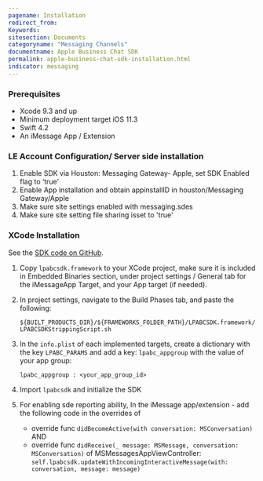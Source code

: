 ```yaml
---
pagename: Installation
redirect_from:
Keywords:
sitesection: Documents
categoryname: "Messaging Channels"
documentname: Apple Business Chat SDK
permalink: apple-business-chat-sdk-installation.html
indicator: messaging
---
```


### Prerequisites

- Xcode 9.3 and up
- Minimum deployment target iOS 11.3
- Swift 4.2  
- An iMessage App / Extension

### LE Account Configuration/ Server side installation

1. Enable SDK via Houston:  Messaging Gateway- Apple, set SDK Enabled flag to ‘true’
2. Enable App installation and obtain appinstallID in houston/Messaging Gateway/Apple
3. Make sure site settings enabled with messaging.sdes
4. Make sure site setting file sharing isset to 'true'

### XCode Installation

See the [SDK code on GitHub](https://github.com/LivePersonInc/lpabcsdk).

1. Copy `lpabcsdk.framework` to your XCode project, make sure it is included in Embedded Binaries section, under project settings / General tab for the iMessageApp Target, and your App target (if needed).
    
2. In project settings, navigate to the Build Phases tab, and paste the following:

    `${BUILT_PRODUCTS_DIR}/${FRAMEWORKS_FOLDER_PATH}/LPABCSDK.framework/LPABCSDKStrippingScript.sh`
   
3. In the `info.plist` of each implemented targets, create a dictionary with the key `LPABC_PARAMS` and add a key: `lpabc_appgroup` with the value of your app group:

    `lpabc_appgroup : <your_app_group_id>`

4. Import `lpabcsdk` and initialize the SDK

5. For enabling sde reporting ability, In the iMessage app/extension -  add the following code in the overrides of
	- override func `didBecomeActive(with conversation: MSConversation)` AND
	- override func `didReceive(_ message: MSMessage, conversation: MSConversation)`  of MSMessagesAppViewController: `self.lpabcsdk.updateWithIncomingInteractiveMessage(with: conversation, message: message)`
